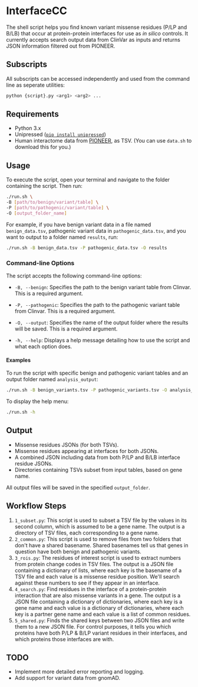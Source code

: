 # InterfaceCC
The shell script helps you find known variant missense residues (P/LP and B/LB) that occur at protein-protein interfaces for use as *in silico* controls. It currently accepts search output data from ClinVar as inputs and returns JSON information filtered out from PIONEER.

## Subscripts

All subscripts can be accessed independently and used from the command line as seperate utilities:

```bash
python {script}.py <arg1> <arg2> ...
```
## Requirements
- Python 3.x
- Unipressed ([`pip install unipressed`](https://pypi.org/project/unipressed/))
- Human interactome data from [PIONEER](https://pioneer.yulab.org/downloads), as TSV. (You can use `data.sh` to download this for you.)

## Usage

To execute the script, open your terminal and navigate to the folder containing the script. Then run:

```bash
./run.sh \
-B [path/to/benign/variant/table] \
-P [path/to/pathogenic/variant/table] \
-O [output_folder_name]
```

For example, if you have benign variant data in a file named `benign_data.tsv`, pathogenic variant data in `pathogenic_data.tsv`, and you want to output to a folder named `results`, run:

```bash
./run.sh -B benign_data.tsv -P pathogenic_data.tsv -O results
```

### Command-line Options

The script accepts the following command-line options:

- `-B, --benign`: Specifies the path to the benign variant table from Clinvar. This is a required argument.

- `-P, --pathogenic`: Specifies the path to the pathogenic variant table from Clinvar. This is a required argument.

- `-O, --output`: Specifies the name of the output folder where the results will be saved. This is a required argument.

- `-h, --help`: Displays a help message detailing how to use the script and what each option does.

#### Examples

To run the script with specific benign and pathogenic variant tables and an output folder named `analysis_output`:

```bash
./run.sh -B benign_variants.tsv -P pathogenic_variants.tsv -O analysis_output
```

To display the help menu:

```bash
./run.sh -h
```

## Output
- Missense residues JSONs (for both TSVs).
- Missense residues appearing at interfaces for both JSONs.
- A combined JSON including data from both P/LP and B/LB interface residue JSONs.
- Directories containing TSVs subset from input tables, based on gene name.

All output files will be saved in the specified `output_folder`.

## Workflow Steps

1. `1_subset.py`: This script is used to subset a TSV file by the values in its second column, which is assumed to be a gene name. The output is a directory of TSV files, each corresponding to a gene name. 
2. `2_common.py`: This script is used to remove files from two folders that don't have a shared basename. Shared basenames tell us that genes in question have both benign and pathogenic variants.
3. `3_rois.py`: The residues of interest script is used to extract numbers from protein change codes in TSV files. The output is a JSON file containing a dictionary of lists, where each key is the basename of a TSV file and each value is a missense residue position. We'll search against these numbers to see if they appear in an interface.
4. `4_search.py`: Find residues in the interface of a protein-protein interaction that are also missense variants in a gene. The output is a JSON file containing a dictionary of dictionaries, where each key is a gene name and each value is a dictionary of dictionaries, where each key is a partner gene name and each value is a list of common residues.
5. `5_shared.py`: Finds the shared keys between two JSON files and write them to a new JSON file. For control purposes, it tells you which proteins have both P/LP & B/LP variant residues in their interfaces, and which proteins those interfaces are with.       

## TODO
- Implement more detailed error reporting and logging.
- Add support for variant data from gnomAD.

